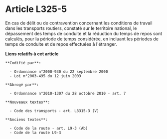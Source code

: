 # Article L325-5

En cas de délit ou de contravention concernant les conditions de travail dans les transports routiers, constaté sur le
territoire national, le dépassement des temps de conduite et la réduction du temps de repos sont calculés, pour la période de
temps considérée, en incluant les périodes de temps de conduite et de repos effectuées à l'étranger.

**Liens relatifs à cet article**

	**Codifié par**:

	  - Ordonnance n°2000-930 du 22 septembre 2000
	  - Loi n°2003-495 du 12 juin 2003

	**Abrogé par**:

	  - Ordonnance n°2010-1307 du 28 octobre 2010 - art. 7

	**Nouveaux textes**:

	  - Code des transports - art. L3315-3 (V)

	**Anciens textes**:

	  - Code de la route - art. L9-3 (Ab)
	  - Code de la route L9-3
